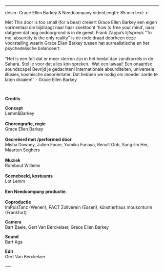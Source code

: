 
---
descr: Grace Ellen Barkey & Needcompany
videoLength: 85 min
text: >-
  <p>Met This door is too small (for a bear) creëert Grace Ellen Barkey een eigen vormentaal die bijdraagt naar haar zoektocht 'how to free your mind', naar datgene dat nog ondoorgrond is in de geest. Frank Zappa’s lijfspreuk “To me, absurdity is the only reality" is de rode draad doorheen deze voorstelling waarin Grace Ellen Barkey tussen het surrealistische en het psychedelische balanceert.<br><br>“Het is een feit dat er meer sterren zijn in het heelal dan zandkorrels in de Sahara. Stel je voor dat alles kon spreken. &nbsp;Wat een lawaai! Een onaardse soundscape! Bevrijd je gedachten! Internationale absurditeiten, universele illusies, kosmische desoriëntatie. Dat hebben we nodig om moeder aarde te laten draaien!” - Grace Ellen Barkey</p><p>‍</p><p><strong>Credits</strong></p><p><strong>Concept </strong><br>Lemm&amp;Barkey <br><br><strong>Choreografie, regie </strong><br>Grace Ellen Barkey <br><br><strong>Gecreëerd met /performed door </strong><br>Misha Downey, Julien Faure, Yumiko Funaya, Benoît Gob, Sung-Im Her, Maarten Seghers <br><br><strong>Muziek </strong><br>Rombout Willems <br><br><strong>Scenebeeld, kostuums </strong><br>Lot Lemm <br><br><strong>Een Needcompany productie.</strong> <br><br><strong>Coproductie </strong><br>ImPulsTanz (Wenen), PACT Zollverein (Essen), künstlerhaus mousonturm (Frankfurt)</p><p><strong>Camera </strong><br>Bart Baele, Gert Van Berckelaer, Grace Ellen Barkey</p><p><strong>Sound</strong><br>Bart Aga</p><p><strong>Edit</strong><br>Gert Van Berckelaer</p>
---
